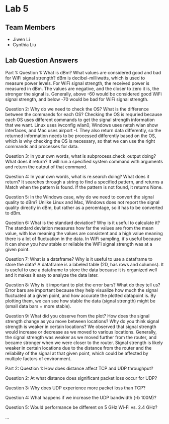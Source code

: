 # Lab 5

## Team Members
- Jiwen Li
- Cynthia Liu

## Lab Question Answers

Part 1:
Question 1: What is dBm? What values are considered good and bad for WiFi signal strength?
dBm is decibel-milliwatts, which is used to measure power levels. For WiFi signal strength, the received power is measured in dBm. The values are negative, and the closer to zero it is, the stronger the signal is. Generally, above -60 would be considered good WiFi signal strength, and below -70 would be bad for WiFi signal strength.

Question 2: Why do we need to check the OS? What is the difference between the commands for each OS?
Checking the OS is requried because each OS uses different commands to get the signal strength information that we want. Linux uses iwconfig wlan0, Windows uses netsh wlan show interfaces, and Mac uses airport -I. They also return data differently, so the returned information needs to be processed differently based on the OS, which is why checking the OS is necessary, so that we can use the right commands and processes for data.

Question 3: In your own words, what is subprocess.check_output doing? What does it return?
It will run a specified system command with arguments and return the output of that command.

Question 4: In your own words, what is re.search doing? What does it return?
It searches through a string to find a specified pattern, and returns a Match when the pattern is found. If the pattern is not found, it returns None.

Question 5: In the Windows case, why do we need to convert the signal quality to dBm?
Unlike Linux and Mac, Windows does not report the signal quality directly in dBm, but rather as a percentage, so it has to be converted to dBm.

Question 6: What is the standard deviation? Why is it useful to calculate it?
The standard deviation measures how far the values are from the mean value, with low meaning the values are consistent and a high value meaning there is a lot of fluctuation in the data. In WiFi sampling, it's useful because it can show you how stable or reliable the WiFi signal strength was at a given point.

Question 7: What is a dataframe? Why is it useful to use a dataframe to store the data?
A dataframe is a labeled table (2D, has rows and columns). It is useful to use a dataframe to store the data because it is organized well and it makes it easy to analyze the data later.

Question 8: Why is it important to plot the error bars? What do they tell us?
Error bars are important because they help visualize how much the signal fluctuated at a given point, and how accurate the plotted datapoint is. By plotting them, we can see how stable the data (signal strength) might be (small data bars = more stable).

Question 9: What did you observe from the plot? How does the signal strength change as you move between locations? Why do you think signal strength is weaker in certain locations?
We observed that signal strength would increase or decrease as we moved to various locations. Generally, the signal strength was weaker as we moved further from the router, and became stronger when we were closer to the router. Signal strength is likely weaker in certain locations due to the distance from the router and the reliability of the signal at that given point, which could be affected by multiple factors of environment.

Part 2:
Question 1: How does distance affect TCP and UDP throughput?

Question 2: At what distance does significant packet loss occur for UDP?

Question 3: Why does UDP experience more packet loss than TCP?

Question 4: What happens if we increase the UDP bandwidth (-b 100M)?

Question 5: Would performance be different on 5 GHz Wi-Fi vs. 2.4 GHz?

...
